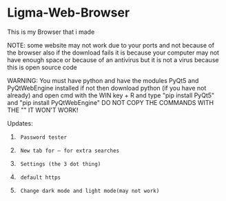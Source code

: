 # Ligma-Web-Browser

This is my Browser that i made

NOTE: 
some website may not work due to your ports and not because of the browser also if the download fails it is because your computer may not have enough space or because of an antivirus but it is not a virus because this is open source code


WARNING:
You must have python and have the modules PyQt5 and PyQtWebEngine installed if not then download python (if you have not already) and open cmd with the WIN key + R and type
"pip install PyQt5" and "pip install PyQtWebEngine" DO NOT COPY THE COMMANDS WITH THE "" IT WON'T WORK!

Updates:
1.      Password tester
2.      New tab for – for extra searches
3.      Settings (the 3 dot thing)
4.      default https
5.      Change dark mode and light mode(may not work)

